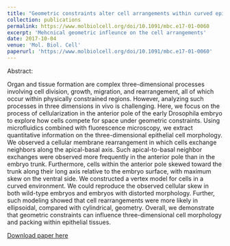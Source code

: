 ```yaml
---
title: "Geometric constraints alter cell arrangements within curved epithelial tissues"
collection: publications
permalink: https://www.molbiolcell.org/doi/10.1091/mbc.e17-01-0060
excerpt: 'Mehcnical geometric infleunce on the cell arrangements'
date: 2017-10-04
venue: 'Mol. Biol. Cell'
paperurl: 'https://www.molbiolcell.org/doi/10.1091/mbc.e17-01-0060'
---
```

Abstract:

Organ and tissue formation are complex three-dimensional processes involving cell division, growth, migration, and rearrangement, all of which occur within physically constrained regions. However, analyzing such processes in three dimensions in vivo is challenging. Here, we focus on the process of cellularization in the anterior pole of the early Drosophila embryo to explore how cells compete for space under geometric constraints. Using microfluidics combined with fluorescence microscopy, we extract quantitative information on the three-dimensional epithelial cell morphology. We observed a cellular membrane rearrangement in which cells exchange neighbors along the apical-basal axis. Such apical-to-basal neighbor exchanges were observed more frequently in the anterior pole than in the embryo trunk. Furthermore, cells within the anterior pole skewed toward the trunk along their long axis relative to the embryo surface, with maximum skew on the ventral side. We constructed a vertex model for cells in a curved environment. We could reproduce the observed cellular skew in both wild-type embryos and embryos with distorted morphology. Further, such modeling showed that cell rearrangements were more likely in ellipsoidal, compared with cylindrical, geometry. Overall, we demonstrate that geometric constraints can influence three-dimensional cell morphology and packing within epithelial tissues.

[Download paper here](https://www.molbiolcell.org/doi/10.1091/mbc.e17-01-0060)
